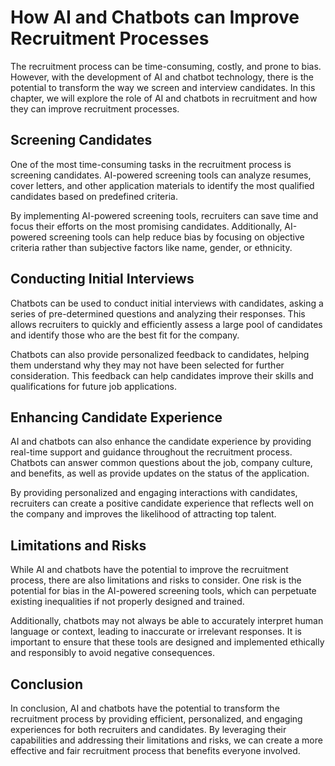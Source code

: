 How AI and Chatbots can Improve Recruitment Processes
============================================================================================================

The recruitment process can be time-consuming, costly, and prone to bias. However, with the development of AI and chatbot technology, there is the potential to transform the way we screen and interview candidates. In this chapter, we will explore the role of AI and chatbots in recruitment and how they can improve recruitment processes.

Screening Candidates
--------------------

One of the most time-consuming tasks in the recruitment process is screening candidates. AI-powered screening tools can analyze resumes, cover letters, and other application materials to identify the most qualified candidates based on predefined criteria.

By implementing AI-powered screening tools, recruiters can save time and focus their efforts on the most promising candidates. Additionally, AI-powered screening tools can help reduce bias by focusing on objective criteria rather than subjective factors like name, gender, or ethnicity.

Conducting Initial Interviews
-----------------------------

Chatbots can be used to conduct initial interviews with candidates, asking a series of pre-determined questions and analyzing their responses. This allows recruiters to quickly and efficiently assess a large pool of candidates and identify those who are the best fit for the company.

Chatbots can also provide personalized feedback to candidates, helping them understand why they may not have been selected for further consideration. This feedback can help candidates improve their skills and qualifications for future job applications.

Enhancing Candidate Experience
------------------------------

AI and chatbots can also enhance the candidate experience by providing real-time support and guidance throughout the recruitment process. Chatbots can answer common questions about the job, company culture, and benefits, as well as provide updates on the status of the application.

By providing personalized and engaging interactions with candidates, recruiters can create a positive candidate experience that reflects well on the company and improves the likelihood of attracting top talent.

Limitations and Risks
---------------------

While AI and chatbots have the potential to improve the recruitment process, there are also limitations and risks to consider. One risk is the potential for bias in the AI-powered screening tools, which can perpetuate existing inequalities if not properly designed and trained.

Additionally, chatbots may not always be able to accurately interpret human language or context, leading to inaccurate or irrelevant responses. It is important to ensure that these tools are designed and implemented ethically and responsibly to avoid negative consequences.

Conclusion
----------

In conclusion, AI and chatbots have the potential to transform the recruitment process by providing efficient, personalized, and engaging experiences for both recruiters and candidates. By leveraging their capabilities and addressing their limitations and risks, we can create a more effective and fair recruitment process that benefits everyone involved.
